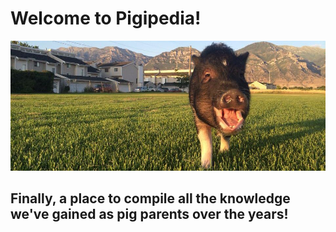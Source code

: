 <!-- TITLE: Home -->
<!-- SUBTITLE: A quick summary of Home -->

# Welcome to Pigipedia!

![10579973 10154427175070621 3121957996722441159 N](/uploads/10579973-10154427175070621-3121957996722441159-n.jpg "10579973 10154427175070621 3121957996722441159 N")

## Finally, a place to compile all the knowledge we've gained as pig parents over the years!